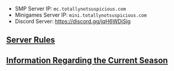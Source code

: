 
* SMP Server IP: `mc.totallynotsuspicious.com`
* Minigames Server IP: `mini.totallynotsuspicious.com`
* Discord Server: https://discord.gg/jqH6WDjSjg


## [Server Rules](rules.md)


## [Information Regarding the Current Season](current_season.md)
